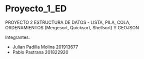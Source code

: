 # Proyecto_1_ED

PROYECTO 2 ESTRUCTURA DE DATOS - LISTA, PILA, COLA, ORDENAMIENTOS (Mergesort, Quicksort, Shellsort) Y GEOJSON

Integrantes:
- Julian Padilla Molina 201913677
- Pablo Pastrana 201822920
